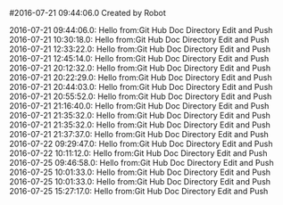 #2016-07-21 09:44:06.0 Created by Robot

2016-07-21 09:44:06.0: Hello from:Git Hub Doc Directory Edit and Push
2016-07-21 10:30:18.0: Hello from:Git Hub Doc Directory Edit and Push
2016-07-21 12:33:22.0: Hello from:Git Hub Doc Directory Edit and Push
2016-07-21 12:45:14.0: Hello from:Git Hub Doc Directory Edit and Push
2016-07-21 20:12:32.0: Hello from:Git Hub Doc Directory Edit and Push
2016-07-21 20:22:29.0: Hello from:Git Hub Doc Directory Edit and Push
2016-07-21 20:44:03.0: Hello from:Git Hub Doc Directory Edit and Push
2016-07-21 20:55:52.0: Hello from:Git Hub Doc Directory Edit and Push
2016-07-21 21:16:40.0: Hello from:Git Hub Doc Directory Edit and Push
2016-07-21 21:35:32.0: Hello from:Git Hub Doc Directory Edit and Push
2016-07-21 21:35:32.0: Hello from:Git Hub Doc Directory Edit and Push
2016-07-21 21:37:37.0: Hello from:Git Hub Doc Directory Edit and Push
2016-07-22 09:29:47.0: Hello from:Git Hub Doc Directory Edit and Push
2016-07-22 10:11:12.0: Hello from:Git Hub Doc Directory Edit and Push
2016-07-25 09:46:58.0: Hello from:Git Hub Doc Directory Edit and Push
2016-07-25 10:01:33.0: Hello from:Git Hub Doc Directory Edit and Push
2016-07-25 10:01:33.0: Hello from:Git Hub Doc Directory Edit and Push
2016-07-25 15:27:17.0: Hello from:Git Hub Doc Directory Edit and Push